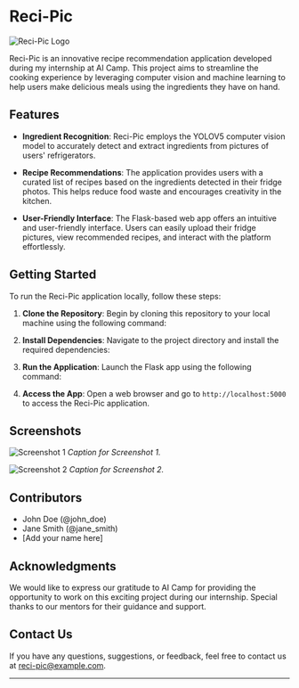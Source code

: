 # Reci-Pic

![Reci-Pic Logo](link_to_logo_image)

Reci-Pic is an innovative recipe recommendation application developed during my internship at AI Camp. This project aims to streamline the cooking experience by leveraging computer vision and machine learning to help users make delicious meals using the ingredients they have on hand.

## Features

- **Ingredient Recognition**: Reci-Pic employs the YOLOV5 computer vision model to accurately detect and extract ingredients from pictures of users' refrigerators.

- **Recipe Recommendations**: The application provides users with a curated list of recipes based on the ingredients detected in their fridge photos. This helps reduce food waste and encourages creativity in the kitchen.

- **User-Friendly Interface**: The Flask-based web app offers an intuitive and user-friendly interface. Users can easily upload their fridge pictures, view recommended recipes, and interact with the platform effortlessly.

## Getting Started

To run the Reci-Pic application locally, follow these steps:

1. **Clone the Repository**: Begin by cloning this repository to your local machine using the following command:

2. **Install Dependencies**: Navigate to the project directory and install the required dependencies:

3. **Run the Application**: Launch the Flask app using the following command:

4. **Access the App**: Open a web browser and go to `http://localhost:5000` to access the Reci-Pic application.

## Screenshots

![Screenshot 1](link_to_screenshot1)
*Caption for Screenshot 1.*

![Screenshot 2](link_to_screenshot2)
*Caption for Screenshot 2.*

## Contributors

- John Doe (@john_doe)
- Jane Smith (@jane_smith)
- [Add your name here]

## Acknowledgments

We would like to express our gratitude to AI Camp for providing the opportunity to work on this exciting project during our internship. Special thanks to our mentors for their guidance and support.

## Contact Us

If you have any questions, suggestions, or feedback, feel free to contact us at reci-pic@example.com.

---

